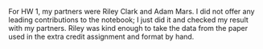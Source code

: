 For HW 1, my partners were Riley Clark and Adam Mars. I did not offer any leading contributions to the notebook; I just did it and checked my result with my partners. 
Riley was kind enough to take the data from the paper used in the extra credit assignment and format by hand. 
